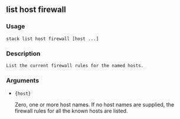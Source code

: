 ## list host firewall

### Usage

`stack list host firewall [host ...]`

### Description


	List the current firewall rules for the named hosts.

	

### Arguments

* `{host}`

   Zero, one or more host names. If no host names are supplied, the 
	firewall rules for all the known hosts are listed.



